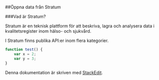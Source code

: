 ##Öppna data från Stratum

###Vad är Stratum?

Stratum är en teknisk plattform för att beskriva, lagra och analysera data i kvalitetsregister inom hälso- och sjukvård.

I Stratum finns publika API:er inom flera kategorier. 

```javascript linenos
function test() {
	var x = 2;
	var y = 3;
}
```

Denna dokumentation är skriven med [<i class="icon-provider-stackedit"></i> StackEdit](https://stackedit.io/).
